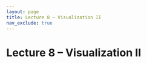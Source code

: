 ```yaml
---
layout: page
title: Lecture 8 – Visualization II
nav_exclude: true
---
```


# Lecture 8 – Visualization II

<!-- Presented by Narges Norouzi

Content by many dedicated Data 100 instructors at UC Berkeley. See our [Acknowledgments](../../acks) page.

- [slides](https://docs.google.com/presentation/d/1OoQsR5pyozga0Zh5GNamUIDh2us0jCu8XLxS2rAAijk/edit?usp=sharing){:target="_blank"}
- [code](https://data100.datahub.berkeley.edu/hub/user-redirect/git-pull?repo=https%3A%2F%2Fgithub.com%2FDS-100%2Fsp25-student&urlpath=lab%2Ftree%2Fsp25-student%2Flecture%2Flec08%2Flec08.ipynb&branch=main){:target="_blank"}
- [code HTML](../../resources/assets/lectures/lec08/lec08.html){:target="_blank"}
- [recording](https://youtu.be/OGoSISXZlbc) -->